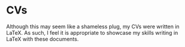 # CVs
Although this may seem like a shameless plug, my CVs were written in LaTeX. As such, I feel it is appropriate to showcase my skills writing in LaTeX with these documents.
